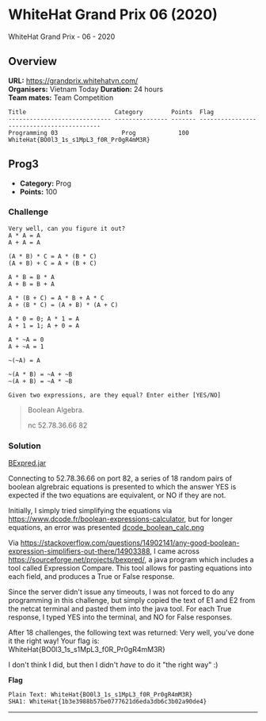 # WhiteHat Grand Prix 06 (2020)
WhiteHat Grand Prix - 06 - 2020

## Overview

**URL:** https://grandprix.whitehatvn.com/  
**Organisers:** Vietnam Today
**Duration:** 24 hours  
**Team mates:** Team Competition  

```
Title                         Category        Points  Flag
----------------------------- --------------- ------- ------------------------------------------
Programming 03                  Prog            100    WhiteHat{BO0l3_1s_s1MpL3_f0R_Pr0gR4mM3R}
```
## Prog3

* **Category:** Prog
* **Points:** 100

### Challenge

```
Very well, can you figure it out?
A * A = A
A + A = A

(A * B) * C = A * (B * C)
(A + B) + C = A + (B + C)

A * B = B * A
A + B = B + A

A * (B + C) = A * B + A * C
A + (B * C) = (A + B) * (A + C)

A * 0 = 0; A * 1 = A
A + 1 = 1; A + 0 = A

A * ~A = 0
A + ~A = 1

~(~A) = A

~(A * B) = ~A + ~B
~(A + B) = ~A * ~B

Given two expressions, are they equal? Enter either [YES/NO]
```

> Boolean Algebra.
>
> nc 52.78.36.66 82



### Solution

[BExpred.jar](/WhiteHat2020/BExpred.jar)

Connecting to 52.78.36.66 on port 82, a series of 18 random pairs of boolean algrebraic equations is presented to which the answer YES is expected if the two equations are equivalent, or NO if they are not.

Initially, I simply tried simplifying the equations via https://www.dcode.fr/boolean-expressions-calculator, but for longer equations, an error was presented [dcode_boolean_calc.png](WhiteHat2020/dcode_boolean_calc.png)

Via https://stackoverflow.com/questions/14902141/any-good-boolean-expression-simplifiers-out-there/14903388, I came across https://sourceforge.net/projects/bexpred/, a java program which includes a tool called Expression Compare.  This tool allows for pasting equations into each field, and produces a True or False response.

Since the server didn't issue any timeouts, I was not forced to do any programming in this challenge, but simply copied the text of E1 and E2 from the netcat terminal and pasted them into the java tool.  For each True response, I typed YES into the terminal, and NO for False responses.

After 18 challenges, the following text was returned: 
Very well, you've done it the right way! Your flag is: WhiteHat{BO0l3_1s_s1MpL3_f0R_Pr0gR4mM3R}

I don't think I did, but then I didn't *have* to do it "the right way" :)


**Flag**
```
Plain Text: WhiteHat{BO0l3_1s_s1MpL3_f0R_Pr0gR4mM3R}
SHA1: WhiteHat{1b3e3988b57be0777621d6eda3db6c3b02a90de4}
```
---
